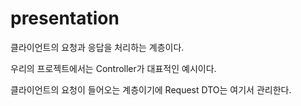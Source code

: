 # presentation

클라이언트의 요청과 응답을 처리하는 계층이다.

우리의 프로젝트에서는 Controller가 대표적인 예시이다.

클라이언트의 요청이 들어오는 계층이기에 Request DTO는 여기서 관리한다.
